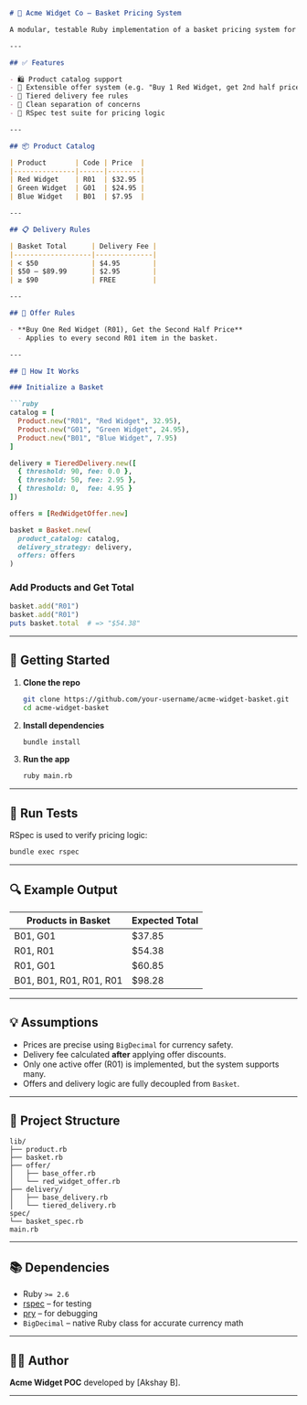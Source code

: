 ````markdown
# 🛒 Acme Widget Co – Basket Pricing System

A modular, testable Ruby implementation of a basket pricing system for **Acme Widget Co**.

---

## ✅ Features

- 🛍️ Product catalog support
- 🎁 Extensible offer system (e.g. "Buy 1 Red Widget, get 2nd half price")
- 🚚 Tiered delivery fee rules
- 🔌 Clean separation of concerns
- 🧪 RSpec test suite for pricing logic

---

## 📦 Product Catalog

| Product       | Code | Price  |
|---------------|------|--------|
| Red Widget    | R01  | $32.95 |
| Green Widget  | G01  | $24.95 |
| Blue Widget   | B01  | $7.95  |

---

## 📋 Delivery Rules

| Basket Total      | Delivery Fee |
|-------------------|--------------|
| < $50             | $4.95        |
| $50 – $89.99      | $2.95        |
| ≥ $90             | FREE         |

---

## 🎁 Offer Rules

- **Buy One Red Widget (R01), Get the Second Half Price**
  - Applies to every second R01 item in the basket.

---

## 🔧 How It Works

### Initialize a Basket

```ruby
catalog = [
  Product.new("R01", "Red Widget", 32.95),
  Product.new("G01", "Green Widget", 24.95),
  Product.new("B01", "Blue Widget", 7.95)
]

delivery = TieredDelivery.new([
  { threshold: 90, fee: 0.0 },
  { threshold: 50, fee: 2.95 },
  { threshold: 0,  fee: 4.95 }
])

offers = [RedWidgetOffer.new]

basket = Basket.new(
  product_catalog: catalog,
  delivery_strategy: delivery,
  offers: offers
)
````

### Add Products and Get Total

```ruby
basket.add("R01")
basket.add("R01")
puts basket.total  # => "$54.38"
```

---

## 🚀 Getting Started

1. **Clone the repo**

   ```bash
   git clone https://github.com/your-username/acme-widget-basket.git
   cd acme-widget-basket
   ```

2. **Install dependencies**

   ```bash
   bundle install
   ```

3. **Run the app**

   ```bash
   ruby main.rb
   ```

---

## 🧪 Run Tests

RSpec is used to verify pricing logic:

```bash
bundle exec rspec
```

---

## 🔍 Example Output

| Products in Basket      | Expected Total |
| ----------------------- | -------------- |
| B01, G01                | \$37.85        |
| R01, R01                | \$54.38        |
| R01, G01                | \$60.85        |
| B01, B01, R01, R01, R01 | \$98.28        |

---

## 💡 Assumptions

* Prices are precise using `BigDecimal` for currency safety.
* Delivery fee calculated **after** applying offer discounts.
* Only one active offer (R01) is implemented, but the system supports many.
* Offers and delivery logic are fully decoupled from `Basket`.

---

## 📁 Project Structure

```
lib/
├── product.rb
├── basket.rb
├── offer/
│   ├── base_offer.rb
│   └── red_widget_offer.rb
├── delivery/
│   ├── base_delivery.rb
│   └── tiered_delivery.rb
spec/
└── basket_spec.rb
main.rb
```

---

## 📚 Dependencies

* Ruby `>= 2.6`
* [rspec](https://github.com/rspec/rspec) – for testing
* [pry](https://github.com/pry/pry) – for debugging
* `BigDecimal` – native Ruby class for accurate currency math

---

## 👨‍💻 Author

**Acme Widget POC** developed by \[Akshay B].

---